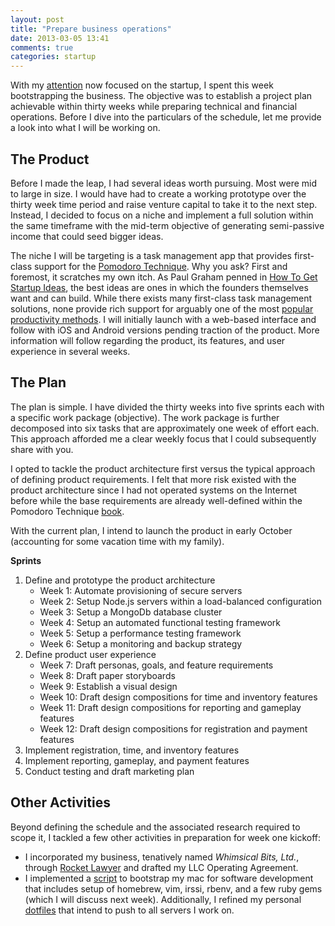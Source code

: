 ```yaml
---
layout: post
title: "Prepare business operations"
date: 2013-03-05 13:41
comments: true
categories: startup
---
```


With my [attention](http://shawn.dahlen.me/blog/2013/02/25/shifting-my-attention/)
now focused on the startup, I spent this week bootstrapping the business. The
objective was to establish a project plan achievable within thirty weeks while
preparing technical and financial operations. Before I dive into the
particulars of the schedule, let me provide a look into what I will be working on.

<!-- more -->


The Product
-----------

Before I made the leap, I had several ideas worth pursuing. Most were mid to large
in size. I would have had to create a working prototype over the thirty week
time period and raise venture capital to take it to the next step. Instead, I
decided to focus on a niche and implement a full solution within the same timeframe
with the mid-term objective of generating semi-passive income that could seed
bigger ideas.

The niche I will be targeting is a task management app that provides first-class
support for the [Pomodoro Technique](http://www.pomodorotechnique.com/). Why you ask? First and foremost, it scratches my own itch. As Paul Graham penned in
[How To Get Startup Ideas](http://www.paulgraham.com/startupideas.html), the best
ideas are ones in which the founders themselves want and can build. While
there exists many first-class task management solutions, none provide rich support
for arguably one of the most [popular productivity methods](http://lifehacker.com/5890129/five-best-productivity-methods). I will initially launch with a web-based
interface and follow with iOS and Android versions pending traction of the
product. More information will follow regarding the product, its features, and
user experience in several weeks.

The Plan
--------

The plan is simple. I have divided the thirty weeks into five sprints each
with a specific work package (objective). The work package is further decomposed
into six tasks that are approximately one week of effort each. This approach
afforded me a clear weekly focus that I could subsequently share with you.

I opted to tackle the product architecture first versus the typical approach of
defining product requirements. I felt that more risk existed with the product
architecture since I had not operated systems on the Internet before while the
base requirements are already well-defined within the Pomodoro Technique
[book](http://www.pomodorotechnique.com/download/pdf/ThePomodoroTechnique_v1-3.pdf).

With the current plan, I intend to launch the product in early October (accounting
for some vacation time with my family).

**Sprints**

1. Define and prototype the product architecture
    - Week 1: Automate provisioning of secure servers
    - Week 2: Setup Node.js servers within a load-balanced configuration
    - Week 3: Setup a MongoDb database cluster
    - Week 4: Setup an automated functional testing framework
    - Week 5: Setup a performance testing framework
    - Week 6: Setup a monitoring and backup strategy
2. Define product user experience
    - Week 7: Draft personas, goals, and feature requirements
    - Week 8: Draft paper storyboards
    - Week 9: Establish a visual design
    - Week 10: Draft design compositions for time and inventory features
    - Week 11: Draft design compositions for reporting and gameplay features
    - Week 12: Draft design compositions for registration and payment features
3. Implement registration, time, and inventory features
4. Implement reporting, gameplay, and payment features
5. Conduct testing and draft marketing plan

Other Activities
----------------

Beyond defining the schedule and the associated research required to scope it, I
tackled a few other activities in preparation for week one kickoff:

- I incorporated my business, tenatively named *Whimsical Bits, Ltd.*, through
  [Rocket Lawyer](http://www.rocketlawyer.com/) and drafted my LLC Operating
  Agreement.
- I implemented a [script](https://github.com/smdahlen/mac-bootstrap) to bootstrap
  my mac for software development that includes setup of homebrew, vim, irssi,
  rbenv, and a few ruby gems (which I will discuss next week). Additionally, I
  refined my personal [dotfiles](https://github.com/smdahlen/dotfiles) that
  intend to push to all servers I work on.
